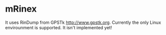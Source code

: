 # mRinex
It uses RinDump from GPSTk http://www.gpstk.org. Currently the only Linux envirounment is supported.
It isn't implemented yet!
